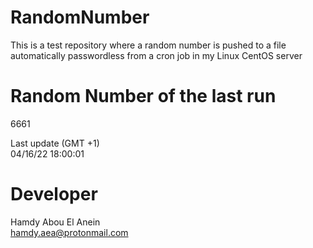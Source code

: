 # RandomNumber    
This is a test repository where a random number is pushed to a file automatically passwordless from a cron job in my Linux CentOS server    
# Random Number of the last run   
6661
      
Last update (GMT +1)    
04/16/22 18:00:01
# Developer    
Hamdy Abou El Anein   
hamdy.aea@protonmail.com
